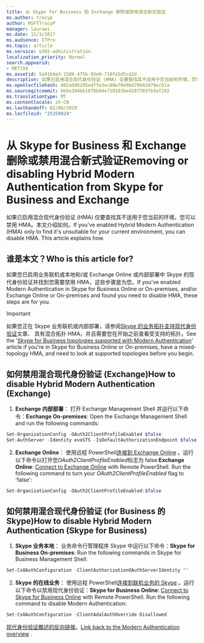 ```yaml
---
title: 从 Skype for Business 和 Exchange 删除或禁用混合新式验证
ms.author: tracyp
author: MSFTTracyP
manager: laurawi
ms.date: 11/3/2017
ms.audience: ITPro
ms.topic: article
ms.service: o365-administration
localization_priority: Normal
search.appverid:
- MET150
ms.assetid: 5a91b9e3-1508-475b-93e0-710fa5d5cd2d
description: 如果已启用混合现代身份验证 (HMA) 仅要查找其不适用于您当前的环境，您可以禁用 HMA。本文介绍如何。
ms.openlocfilehash: 802add6295edffe3ec80e70e9bd70663479ec61a
ms.sourcegitcommit: bbbe304bb1878b04e719103be4287703fb3ef292
ms.translationtype: MT
ms.contentlocale: zh-CN
ms.lasthandoff: 02/08/2019
ms.locfileid: "25359024"
---
```

# <a name="removing-or-disabling-hybrid-modern-authentication-from-skype-for-business-and-exchange"></a><span data-ttu-id="db221-104">从 Skype for Business 和 Exchange 删除或禁用混合新式验证</span><span class="sxs-lookup"><span data-stu-id="db221-104">Removing or disabling Hybrid Modern Authentication from Skype for Business and Exchange</span></span>

<span data-ttu-id="db221-p102">如果已启用混合现代身份验证 (HMA) 仅要查找其不适用于您当前的环境，您可以禁用 HMA。本文介绍如何。</span><span class="sxs-lookup"><span data-stu-id="db221-p102">If you've enabled Hybrid Modern Authentication (HMA) only to find it's unsuitable for your current environment, you can disable HMA. This article explains how.</span></span>
  
## <a name="who-is-this-article-for"></a><span data-ttu-id="db221-107">谁是本文？</span><span class="sxs-lookup"><span data-stu-id="db221-107">Who is this article for?</span></span>

<span data-ttu-id="db221-108">如果您已启用业务联机或本地和/或 Exchange Online 或内部部署中 Skype 的现代身份验证并找到您需要禁用 HMA，这些步骤是为您。</span><span class="sxs-lookup"><span data-stu-id="db221-108">If you've enabled Modern Authentication in Skype for Business Online or On-premises, and/or Exchange Online or On-premises and found you need to disable HMA, these steps are for you.</span></span>

> [!IMPORTANT]
> <span data-ttu-id="db221-109">如果您正在 Skype 业务联机或内部部署，请参阅[Skype 的业务拓扑支持现代身份验证](https://technet.microsoft.com/en-us/library/mt803262.aspx)文章、 具有混合拓扑 HMA，并且需要您在开始之前查看受支持的拓扑。</span><span class="sxs-lookup"><span data-stu-id="db221-109">See the '[Skype for Business topologies supported with Modern Authentication](https://technet.microsoft.com/en-us/library/mt803262.aspx)' article if you're in Skype for Business Online or On-premises, have a mixed-topology HMA, and need to look at supported topologies before you begin.</span></span>
  
## <a name="how-to-disable-hybrid-modern-authentication-exchange"></a><span data-ttu-id="db221-110">如何禁用混合现代身份验证 (Exchange)</span><span class="sxs-lookup"><span data-stu-id="db221-110">How to disable Hybrid Modern Authentication (Exchange)</span></span>

1. <span data-ttu-id="db221-111">**Exchange 内部部署**： 打开 Exchange Management Shell 并运行以下命令：</span><span class="sxs-lookup"><span data-stu-id="db221-111">**Exchange On-premises**: Open the Exchange Management Shell and run the following commands:</span></span> 

```powershell
Set-OrganizationConfig -OAuth2ClientProfileEnabled $false
Set-AuthServer -Identity evoSTS -IsDefaultAuthorizationEndpoint $false
```

2. <span data-ttu-id="db221-p103">**Exchange Online**： 使用远程 PowerShell[连接到 Exchange Online](https://docs.microsoft.com/en-us/powershell/exchange/exchange-online/connect-to-exchange-online-powershell/connect-to-exchange-online-powershell) 。运行以下命令以打开您*OAuth2ClientProfileEnabled*标志为 false:</span><span class="sxs-lookup"><span data-stu-id="db221-p103">**Exchange Online**: [Connect to Exchange Online](https://docs.microsoft.com/en-us/powershell/exchange/exchange-online/connect-to-exchange-online-powershell/connect-to-exchange-online-powershell) with Remote PowerShell. Run the following command to turn your  *OAuth2ClientProfileEnabled*  flag to 'false':</span></span>

```powershell    
Set-OrganizationConfig -OAuth2ClientProfileEnabled:$false
```
    
## <a name="how-to-disable-hybrid-modern-authentication-skype-for-business"></a><span data-ttu-id="db221-114">如何禁用混合现代身份验证 (for Business 的 Skype)</span><span class="sxs-lookup"><span data-stu-id="db221-114">How to disable Hybrid Modern Authentication (Skype for Business)</span></span>

1. <span data-ttu-id="db221-115">**Skype 业务本地**： 业务命令行管理程序 Skype 中运行以下命令：</span><span class="sxs-lookup"><span data-stu-id="db221-115">**Skype for Business On-premises**: Run the following commands in Skype for Business Management Shell:</span></span>

```powershell
Set-CsOAuthConfiguration -ClientAuthorizationOAuthServerIdentity ""
```

2. <span data-ttu-id="db221-p104">**Skype 的在线业务**： 使用远程 PowerShell[连接到联机业务的 Skype](https://docs.microsoft.com/en-us/office365/enterprise/powershell/manage-skype-for-business-online-with-office-365-powershell) 。运行以下命令以禁用现代身份验证：</span><span class="sxs-lookup"><span data-stu-id="db221-p104">**Skype for Business Online**: [Connect to Skype for Business Online](https://docs.microsoft.com/en-us/office365/enterprise/powershell/manage-skype-for-business-online-with-office-365-powershell) with Remote PowerShell. Run the following command to disable Modern Authentication:</span></span>

```powershell    
Set-CsOAuthConfiguration -ClientAdalAuthOverride Disallowed
```

<span data-ttu-id="db221-118">[现代身份验证概述的反向链接](hybrid-modern-auth-overview.md)。</span><span class="sxs-lookup"><span data-stu-id="db221-118">[Link back to the Modern Authentication overview](hybrid-modern-auth-overview.md) .</span></span> 
  

